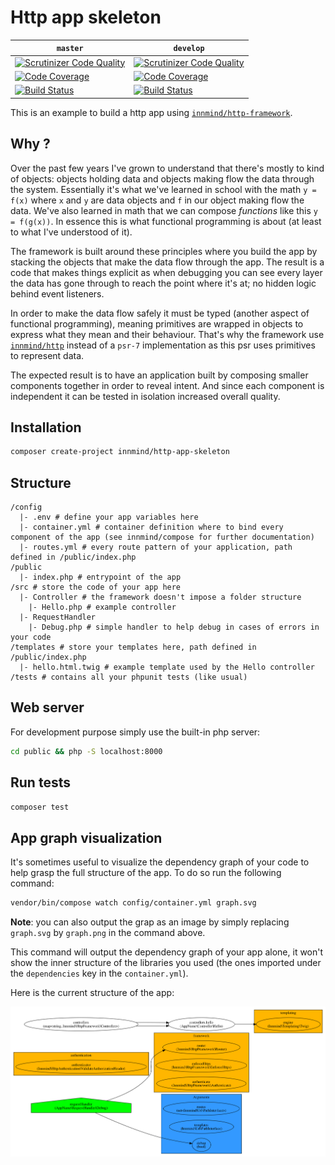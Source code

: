 # Http app skeleton

| `master` | `develop` |
|----------|-----------|
| [![Scrutinizer Code Quality](https://scrutinizer-ci.com/g/Innmind/HttpAppSkeleton/badges/quality-score.png?b=master)](https://scrutinizer-ci.com/g/Innmind/HttpAppSkeleton/?branch=master) | [![Scrutinizer Code Quality](https://scrutinizer-ci.com/g/Innmind/HttpAppSkeleton/badges/quality-score.png?b=develop)](https://scrutinizer-ci.com/g/Innmind/HttpAppSkeleton/?branch=develop) |
| [![Code Coverage](https://scrutinizer-ci.com/g/Innmind/HttpAppSkeleton/badges/coverage.png?b=master)](https://scrutinizer-ci.com/g/Innmind/HttpAppSkeleton/?branch=master) | [![Code Coverage](https://scrutinizer-ci.com/g/Innmind/HttpAppSkeleton/badges/coverage.png?b=develop)](https://scrutinizer-ci.com/g/Innmind/HttpAppSkeleton/?branch=develop) |
| [![Build Status](https://scrutinizer-ci.com/g/Innmind/HttpAppSkeleton/badges/build.png?b=master)](https://scrutinizer-ci.com/g/Innmind/HttpAppSkeleton/build-status/master) | [![Build Status](https://scrutinizer-ci.com/g/Innmind/HttpAppSkeleton/badges/build.png?b=develop)](https://scrutinizer-ci.com/g/Innmind/HttpAppSkeleton/build-status/develop) |

This is an example to build a http app using [`innmind/http-framework`](https://github.com/Innmind/HttpFramework).

## Why ?

Over the past few years I've grown to understand that there's mostly to kind of objects: objects holding data and objects making flow the data through the system. Essentially it's what we've learned in school with the math `y = f(x)` where `x` and `y` are data objects and `f` in our object making flow the data. We've also learned in math that we can compose _functions_ like this `y = f(g(x))`. In essence this is what functional programming is about (at least to what I've understood of it).

The framework is built around these principles where you build the app by stacking the objects that make the data flow through the app. The result is a code that makes things explicit as when debugging you can see every layer the data has gone through to reach the point where it's at; no hidden logic behind event listeners.

In order to make the data flow safely it must be typed (another aspect of functional programming), meaning primitives are wrapped in objects to express what they mean and their behaviour. That's why the framework use [`innmind/http`](https://github.com/Innmind/Http) instead of a `psr-7` implementation as this psr uses primitives to represent data.

The expected result is to have an application built by composing smaller components together in order to reveal intent. And since each component is independent it can be tested in isolation increased overall quality.

## Installation

```sh
composer create-project innmind/http-app-skeleton
```

## Structure

```
/config
  |- .env # define your app variables here
  |- container.yml # container definition where to bind every component of the app (see innmind/compose for further documentation)
  |- routes.yml # every route pattern of your application, path defined in /public/index.php
/public
  |- index.php # entrypoint of the app
/src # store the code of your app here
  |- Controller # the framework doesn't impose a folder structure
    |- Hello.php # example controller
  |- RequestHandler
    |- Debug.php # simple handler to help debug in cases of errors in your code
/templates # store your templates here, path defined in /public/index.php
  |- hello.html.twig # example template used by the Hello controller
/tests # contains all your phpunit tests (like usual)
```

## Web server

For development purpose simply use the built-in php server:

```sh
cd public && php -S localhost:8000
```

## Run tests

```sh
composer test
```

## App graph visualization

It's sometimes useful to visualize the dependency graph of your code to help grasp the full structure of the app. To do so run the following command:

```sh
vendor/bin/compose watch config/container.yml graph.svg
```

**Note**: you can also output the grap as an image by simply replacing `graph.svg` by `graph.png` in the command above.

This command will output the dependency graph of your app alone, it won't show the inner structure of the libraries you used (the ones imported under the `dependencies` key in the `container.yml`).

Here is the current structure of the app:

![](graph.png)
